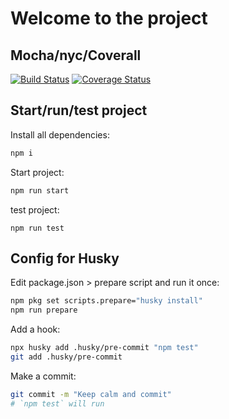 # Welcome to the project

## Mocha/nyc/Coverall

[![Build Status][ci-image]][ci-url] [![Coverage Status](https://coveralls.io/repos/github/KennethEllebring/webb_alm_cicd/badge.svg?branch=main&service=github)](https://coveralls.io/github/KennethEllebring/webb_alm_cicd?branch=main)

## Start/run/test project

Install all dependencies:

```sh
npm i
```

Start project:
```sh
npm run start
```

test project:
```
npm run test
```
## Config for Husky

Edit package.json > prepare script and run it once:
```sh
npm pkg set scripts.prepare="husky install"
npm run prepare
```

Add a hook:
```sh
npx husky add .husky/pre-commit "npm test"
git add .husky/pre-commit
```

Make a commit:

```sh
git commit -m "Keep calm and commit"
# `npm test` will run
```

[ci-image]: https://github.com/kennethellebring/webb_alm_cicd/workflows/Tests/badge.svg
[ci-url]: https://github.com/kennethellebring/webb_alm_cicd/actions?workflow=Tests
